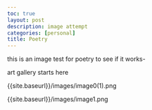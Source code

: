 ```yaml
---
toc: true
layout: post
description: image attempt
categories: [personal]
title: Poetry
---
```

this is an image test for poetry to see if it works- 

art gallery starts here

{{site.baseurl}}/images/image0(1).png

{{site.baseurl}}/images/image1.png

